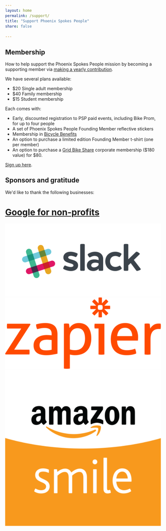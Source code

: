 ```yaml
---
layout: home
permalink: /support/
title: "Support Phoenix Spokes People"
share: false

---
```



## Membership

How to help support the Phoenix Spokes People mission by becoming a supporting member via [making a yearly contribution](https://plasso.com/s/9Tlekqlz7y).

We have several plans available:

* $20 Single adult membership
* $40 Family membership
* $15 Student membership

Each comes with:

* Early, discounted registration to PSP paid events, including Bike Prom, for up to four people
* A set of Phoenix Spokes People Founding Member reflective stickers
* Membership in [Bicycle Benefits](http://www.bicyclebenefits.org/#/home)
* An option to purchase a limited edition Founding Member t-shirt (one per member)
* An option to purchase a [Grid Bike Share](http://gridbikeshare.com/) corporate membership ($180 value) for $80.

[Sign up here](https://plasso.com/s/9Tlekqlz7y).

## Sponsors and gratitude

We'd like to thank the following businesses:

<div class="tiles wrap">
  <div class="tile">
    <a href="https://www.google.com/nonprofits/">
      <h1>Google for non-profits</h1>
    </a>
  </div>
  <div class="tile">
    <a href="https://get.slack.help/hc/en-us/articles/204368833-Slack-for-Nonprofits">
      <img class="thumbnail" src="/images/slack-logo.png"/>
    </a>
  </div>
  <div class="tile">
    <a href="https://zapier.com/">
      <img class="thumbnail" src="/images/zapier-logo.png"/>
    </a>
  </div>
</div>

<div class="tiles wrap">
  <div class="tile">
    <a href="http://smile.amazon.com/ch/47-4212165">
      <img class="thumbnail" src="/images/amazon-smile.png"/>
    </a>
  </div>
</div>

